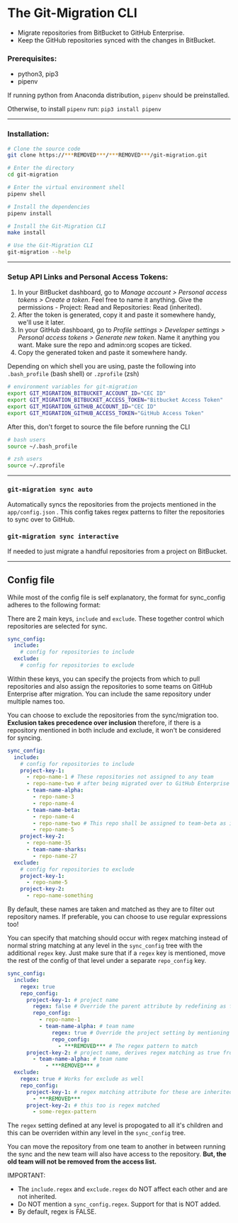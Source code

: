 # The Git-Migration CLI



- Migrate repositories from BitBucket to GitHub Enterprise.
- Keep the GitHub repositories synced with the changes in BitBucket.



### Prerequisites:

- python3, pip3
- pipenv

If running python from Anaconda distribution, `pipenv` should be preinstalled.

Otherwise, to install `pipenv` run: `pip3 install pipenv`

------



### Installation:

```bash
# Clone the source code
git clone https://***REMOVED***/***REMOVED***/git-migration.git

# Enter the directory
cd git-migration

# Enter the virtual environment shell
pipenv shell

# Install the dependencies
pipenv install

# Install the Git-Migration CLI
make install

# Use the Git-Migration CLI
git-migration --help
```

------



### Setup API Links and Personal Access Tokens:

1. In your BitBucket dashboard, go to *Manage account > Personal access tokens > Create a token*. Feel free to name it anything. Give the permissions - Project: Read and Repositories: Read (inherited).
2. After the token is generated, copy it and paste it somewhere handy, we'll use it later.
3. In your GitHub dashboard, go to *Profile settings > Developer settings > Personal access tokens > Generate new token*. Name it anything you want. Make sure the repo and admin:org scopes are ticked.
4. Copy the generated token and paste it somewhere handy.



Depending on which shell you are using, paste the following into `.bash_profile` (bash shell) or `.zprofile` (zsh)

```bash
# environment variables for git-migration
export GIT_MIGRATION_BITBUCKET_ACCOUNT_ID="CEC ID"
export GIT_MIGRATION_BITBUCKET_ACCESS_TOKEN="Bitbucket Access Token"
export GIT_MIGRATION_GITHUB_ACCOUNT_ID="CEC ID"
export GIT_MIGRATION_GITHUB_ACCESS_TOKEN="GitHub Access Token"
```



After this, don't forget to source the file before running the CLI

```bash
# bash users
source ~/.bash_profile

# zsh users
source ~/.zprofile
```

------



### `git-migration sync auto`

Automatically syncs the repositories from the projects mentioned in the `app/config.json` . This config takes regex patterns to filter the repositories to sync over to GitHub.



### `git-migration sync interactive`

If needed to just migrate a handful repositories from a project on BitBucket.

------



## Config file

While most of the config file is self explanatory, the format for sync_config adheres to the following format:



There are 2 main keys, `include` and `exclude`. These together control which repositories are selected for sync.

```yaml
sync_config:
  include:
    # config for repositories to include
  exclude:
    # config for repositories to exclude
```



Within these keys, you can specify the projects from which to pull repositories and also assign the repositories to some teams on GitHub Enterprise after migration. You can include the same repository under multiple names too.



You can choose to exclude the repositories from the sync/migration too. **Exclusion takes precedence over inclusion** therefore, if there is a repository mentioned in both include and exclude, it won't be considered for syncing.

```yaml
sync_config:
  include:
    # config for repositories to include
    project-key-1:
      - repo-name-1 # These repositories not assigned to any team
      - repo-name-two # after being migrated over to GitHub Enterprise
      - team-name-alpha:
        - repo-name-3
        - repo-name-4
      - team-name-beta:
        - repo-name-4
        - repo-name-two # This repo shall be assigned to team-beta as it is mentioned again
        - repo-name-5
    project-key-2:
      - repo-name-35
      - team-name-sharks:
        - repo-name-27
  exclude:
    # config for repositories to exclude
    project-key-1:
      - repo-name-5
    project-key-2:
      - repo-name-something
```



By default, these names are taken and matched as they are to filter out repository names. If preferable, you can choose to use regular expressions too!

You can specify that matching should occur with regex matching instead of normal string matching at any level in the `sync_config` tree with the additional `regex` key. Just make sure that if a `regex` key is mentioned, move the rest of the config of that level under a separate `repo_config` key.

```yaml
sync_config:
  include:
    regex: true
    repo_config:
      project-key-1: # project name
        regex: false # Override the parent attribute by redefining as false for this project
        repo_config:
          - repo-name-1
          - team-name-alpha: # team name
              regex: true # Override the project setting by mentioning for this team
              repo_config:
                - ***REMOVED*** # The regex pattern to match
      project-key-2: # project name, derives regex matching as true from parent include
        - team-name-alpha: # team name
            - ***REMOVED*** # 
  exclude:
    regex: true # Works for exclude as well
    repo_config:
      project-key-1: # regex matching attribute for these are inherited from the parent
        - ***REMOVED***
      project-key-2: # this too is regex matched
        - some-regex-pattern
```



The `regex` setting defined at any level is propogated to all it's children and this can be overriden within any level in the `sync_config` tree.



You can move the repository from one team to another in between running the sync and the new team will also have access to the repository. **But, the old team will not be removed from the access list.**



IMPORTANT:

- The `include.regex` and `exclude.regex` do NOT affect each other and are not inherited.
- Do NOT mention a `sync_config.regex`. Support for that is NOT added.
- By default, regex is FALSE.